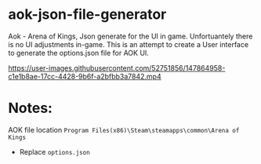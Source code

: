 # aok-json-file-generator
Aok - Arena of Kings, Json generate for the UI in game. Unfortuantely there is no UI adjustments in-game. This is an attempt to create a User interface to generate the options.json file for AOK UI.


https://user-images.githubusercontent.com/52751856/147864958-c1e1b8ae-17cc-4428-9b6f-a2bfbb3a7842.mp4


# Notes:
AOK file location ```Program Files(x86)\Steam\steamapps\common\Arena of Kings```
  - Replace ```options.json```
